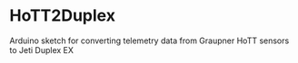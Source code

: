 # HoTT2Duplex
Arduino sketch for converting telemetry data from Graupner HoTT sensors to Jeti Duplex EX
